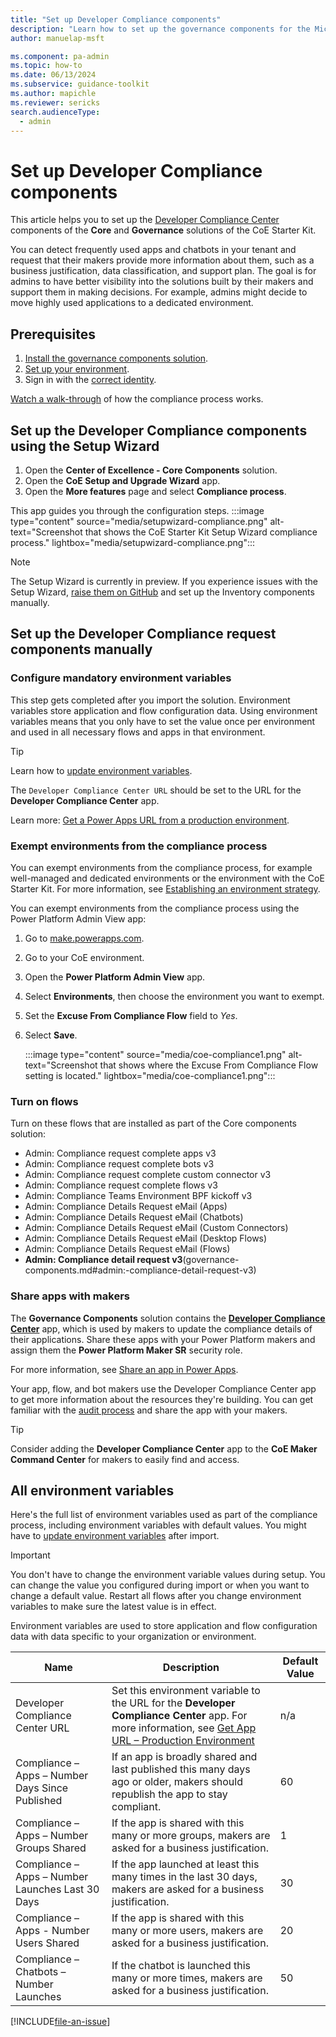 ```yaml
---
title: "Set up Developer Compliance components"
description: "Learn how to set up the governance components for the Microdoft CoE Starter Kit."
author: manuelap-msft

ms.component: pa-admin
ms.topic: how-to
ms.date: 06/13/2024
ms.subservice: guidance-toolkit
ms.author: mapichle
ms.reviewer: sericks
search.audienceType: 
  - admin
---
```


# Set up Developer Compliance components

This article helps you to set up the [Developer Compliance Center](example-processes.md) components of the **Core** and **Governance** solutions of the CoE Starter Kit.  

You can detect frequently used apps and chatbots in your tenant and request that their makers provide more information about them, such as a business justification, data classification, and support plan. The goal is for admins to have better visibility into the solutions built by their makers and support them in making decisions. For example, admins might decide to move highly used applications to a dedicated environment.

## Prerequisites

1. [Install the governance components solution](before-setup-gov.md).
1. [Set up your environment](setup.md#create-your-environments).
1. Sign in with the [correct identity](setup.md#which-identity-should-i-use-to-install-the-coe-starter-kit).

[Watch a walk-through](https://www.youtube.com/watch?v=WXXFjHLt5ss&list=PLi9EhCY4z99W5kzaPK1np6sv6AzMQDsXG) of how the compliance process works.

## Set up the Developer Compliance components using the Setup Wizard

1. Open the **Center of Excellence - Core Components** solution.
1. Open the **CoE Setup and Upgrade Wizard** app.
1. Open the **More features** page and select **Compliance process**.

This app guides you through the configuration steps.
:::image type="content" source="media/setupwizard-compliance.png" alt-text="Screenshot that shows the CoE Starter Kit Setup Wizard compliance process." lightbox="media/setupwizard-compliance.png":::

> [!NOTE]
> The Setup Wizard is currently in preview. If you experience issues with the Setup Wizard, [raise them on GitHub](https://aka.ms/coe-starter-kit-issues) and set up the Inventory components manually.

## Set up the Developer Compliance request components manually

### Configure mandatory environment variables

This step gets completed after you import the solution. Environment variables store application and flow configuration data. Using environment variables means that you only have to set the value once per environment and used in all necessary flows and apps in that environment.

> [!TIP]
> Learn how to [update environment variables](faq.md#update-environment-variables).

The `Developer Compliance Center URL` should be set to the URL for the **Developer Compliance Center** app.

Learn more: [Get a Power Apps URL from a production environment](faq.md#get-a-power-apps-url-from-a-production-environment).

### Exempt environments from the compliance process

You can exempt environments from the compliance process, for example well-managed and dedicated environments or the environment with the CoE Starter Kit. For more information, see [Establishing an environment strategy](/power-platform/guidance/white-papers/environment-strategy).

You can exempt environments from the compliance process using the Power Platform Admin View app:  

1. Go to [make.powerapps.com](<https://make.powerapps.com>).
1. Go to your CoE environment.
1. Open the **Power Platform Admin View** app.
1. Select **Environments**, then choose the environment you want to exempt.
1. Set the **Excuse From Compliance Flow** field to *Yes*.
1. Select **Save**.

   :::image type="content" source="media/coe-compliance1.png" alt-text="Screenshot that shows where the Excuse From Compliance Flow setting is located." lightbox="media/coe-compliance1.png":::

### Turn on flows

Turn on these flows that are installed as part of the Core components solution:

- Admin: Compliance request complete apps v3
- Admin: Compliance request complete bots v3
- Admin: Compliance request complete custom connector v3
- Admin: Compliance request complete flows v3
- Admin: Compliance Teams Environment BPF kickoff v3
- Admin: Compliance Details Request eMail (Apps)
- Admin: Compliance Details Request eMail (Chatbots)
- Admin: Compliance Details Request eMail (Custom Connectors)
- Admin: Compliance Details Request eMail (Desktop Flows)
- Admin: Compliance Details Request eMail (Flows)
- **Admin: Compliance detail request v3**(governance-components.md#admin:-compliance-detail-request-v3)

### Share apps with makers

The **Governance Components** solution contains the [**Developer Compliance Center**](governance-components.md#developer-compliance-center) app, which is used by makers to update the compliance details of their applications. Share these apps with your Power Platform makers and assign them the **Power Platform Maker SR** security role.

For more information, see [Share an app in Power Apps](faq.md#share-an-app-from-a-production-environment).

Your app, flow, and bot makers use the Developer Compliance Center app to get more information about the resources they're building. You can get familiar with the [audit process](example-processes.md) and share the app with your makers.

> [!TIP]
> Consider adding the **Developer Compliance Center** app to the **CoE Maker Command Center** for makers to easily find and access.

## All environment variables

Here's the full list of environment variables used as part of the compliance process, including environment variables with default values. You might have to [update environment variables](faq.md#update-environment-variables) after import.

> [!IMPORTANT]
> You don't have to change the environment variable values during setup. You can change the value you configured during import or when you want to change a default value. Restart all flows after you change environment variables to make sure the latest value is in effect.

Environment variables are used to store application and flow configuration data with data specific to your organization or environment.

| Name | Description | Default Value |
|------|---------------|------|
| Developer Compliance Center URL  | Set this environment variable to the URL for the **Developer Compliance Center** app. For more information, see [Get App URL – Production Environment](faq.md#get-a-power-apps-url-from-a-production-environment) | n/a |
| Compliance – Apps – Number Days Since Published | If an app is broadly shared and last published this many days ago or older, makers should republish the app to stay compliant. | 60 |
| Compliance – Apps – Number Groups Shared | If the app is shared with this many or more groups, makers are asked for a business justification. | 1 |
| Compliance – Apps – Number Launches Last 30 Days | If the app launched at least this many times in the last 30 days, makers are asked for a business justification. | 30 |
| Compliance – Apps - Number Users Shared | If the app is shared with this many or more users, makers are asked for a business justification. | 20 |
| Compliance – Chatbots – Number Launches | If the chatbot is launched this many or more times, makers are asked for a business justification. | 50 |

[!INCLUDE[file-an-issue](../../includes/file-issue.md)]